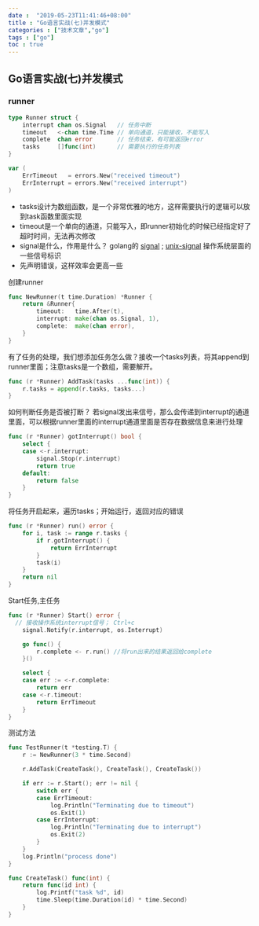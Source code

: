 ```yaml
---
date :  "2019-05-23T11:41:46+08:00" 
title : "Go语言实战(七)并发模式" 
categories : ["技术文章","go"] 
tags : ["go"] 
toc : true
---
```


## Go语言实战(七)并发模式

### runner

```go
type Runner struct {
	interrupt chan os.Signal   // 任务中断
	timeout   <-chan time.Time // 单向通道，只能接收，不能写入
	complete  chan error       // 任务结束，有可能返回error
	tasks     []func(int)      // 需要执行的任务列表
}

var (
	ErrTimeout   = errors.New("received timeout")
	ErrInterrupt = errors.New("received interrupt")
)
```

- tasks设计为数组函数，是一个非常优雅的地方，这样需要执行的逻辑可以放到task函数里面实现
- timeout是一个单向的通道，只能写入，即runner初始化的时候已经指定好了超时时间，无法再次修改
- signal是什么，作用是什么？ golang的 [signal](https://golang.org/pkg/os/signal/) ; [unix-signal](https://www.tutorialspoint.com/unix/unix-signals-traps.htm) 操作系统层面的一些信号标识
- 先声明错误，这样效率会更高一些

创建runner

```go 
func NewRunner(t time.Duration) *Runner {
	return &Runner{
		timeout:   time.After(t),
		interrupt: make(chan os.Signal, 1),
		complete:  make(chan error),
	}
}
```

有了任务的处理，我们想添加任务怎么做？接收一个tasks列表，将其append到runner里面；注意tasks是一个数组，需要解开。

```go 
func (r *Runner) AddTask(tasks ...func(int)) {
	r.tasks = append(r.tasks, tasks...)
}
```

如何判断任务是否被打断？ 若signal发出来信号，那么会传递到interrupt的通道里面，可以根据runner里面的interrupt通道里面是否存在数据信息来进行处理

```go
func (r *Runner) gotInterrupt() bool {
	select {
	case <-r.interrupt:
		signal.Stop(r.interrupt)
		return true
	default:
		return false
	}
}
```

将任务开启起来，遍历tasks；开始运行，返回对应的错误

```go
func (r *Runner) run() error {
	for i, task := range r.tasks {
		if r.gotInterrupt() {
			return ErrInterrupt
		}
		task(i)
	}
	return nil
}
```

Start任务,主任务

```go
func (r *Runner) Start() error {
  // 接收操作系统interrupt信号； Ctrl+c
	signal.Notify(r.interrupt, os.Interrupt)

	go func() {
		r.complete <- r.run() //将run出来的结果返回给complete
	}()

	select {
	case err := <-r.complete:
		return err
	case <-r.timeout:
		return ErrTimeout
	}
}
```

测试方法

```go
func TestRunner(t *testing.T) {
	r := NewRunner(3 * time.Second)

	r.AddTask(CreateTask(), CreateTask(), CreateTask())

	if err := r.Start(); err != nil {
		switch err {
		case ErrTimeout:
			log.Println("Terminating due to timeout")
			os.Exit(1)
		case ErrInterrupt:
			log.Println("Terminating due to interrupt")
			os.Exit(2)
		}
	}
	log.Println("process done")
}

func CreateTask() func(int) {
	return func(id int) {
		log.Printf("task %d", id)
		time.Sleep(time.Duration(id) * time.Second)
	}
}
```

